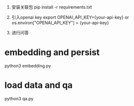 1. 安装关联包
pip install -r requirements.txt

2. 引入openai key
export OPENAI_API_KEY={your-api-key}
or
os.environ["OPENAI_API_KEY"] = {your-api-key}

3. 进行问答 
# embedding and persist
python3 embedding.py 
# load data and qa
python3 qa.py 
